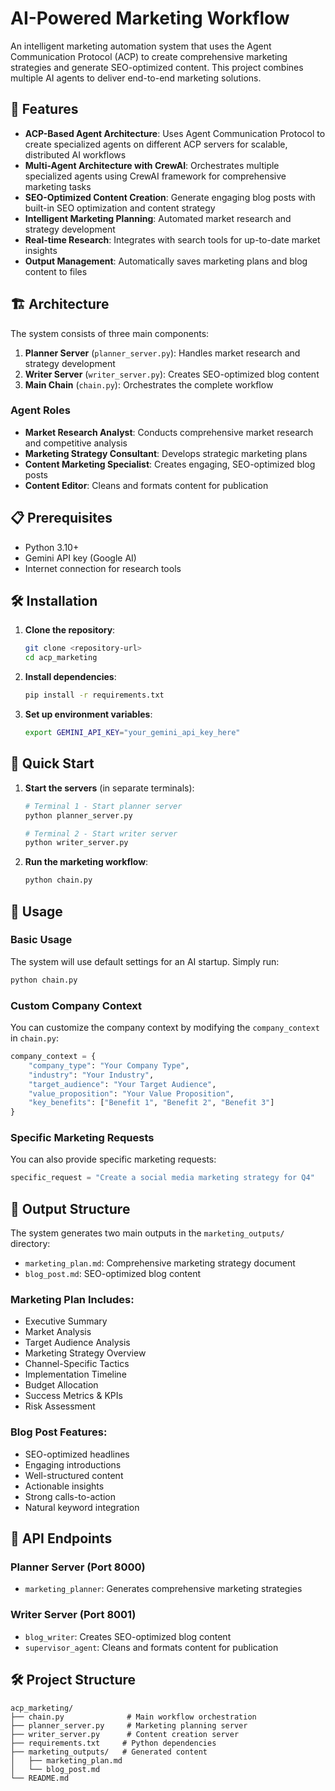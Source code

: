 # AI-Powered Marketing Workflow

An intelligent marketing automation system that uses the Agent Communication Protocol (ACP) to create comprehensive marketing strategies and generate SEO-optimized content. This project combines multiple AI agents to deliver end-to-end marketing solutions.

## 🚀 Features

- **ACP-Based Agent Architecture**: Uses Agent Communication Protocol to create specialized agents on different ACP servers for scalable, distributed AI workflows
- **Multi-Agent Architecture with CrewAI**: Orchestrates multiple specialized agents using CrewAI framework for comprehensive marketing tasks
- **SEO-Optimized Content Creation**: Generate engaging blog posts with built-in SEO optimization and content strategy
- **Intelligent Marketing Planning**: Automated market research and strategy development
- **Real-time Research**: Integrates with search tools for up-to-date market insights
- **Output Management**: Automatically saves marketing plans and blog content to files

## 🏗️ Architecture

The system consists of three main components:

1. **Planner Server** (`planner_server.py`): Handles market research and strategy development
2. **Writer Server** (`writer_server.py`): Creates SEO-optimized blog content
3. **Main Chain** (`chain.py`): Orchestrates the complete workflow

### Agent Roles

- **Market Research Analyst**: Conducts comprehensive market research and competitive analysis
- **Marketing Strategy Consultant**: Develops strategic marketing plans
- **Content Marketing Specialist**: Creates engaging, SEO-optimized blog posts
- **Content Editor**: Cleans and formats content for publication

## 📋 Prerequisites

- Python 3.10+
- Gemini API key (Google AI)
- Internet connection for research tools

## 🛠️ Installation

1. **Clone the repository**:
   ```bash
   git clone <repository-url>
   cd acp_marketing
   ```

2. **Install dependencies**:
   ```bash
   pip install -r requirements.txt
   ```

3. **Set up environment variables**:
   ```bash
   export GEMINI_API_KEY="your_gemini_api_key_here"
   ```

## 🚀 Quick Start

1. **Start the servers** (in separate terminals):
   ```bash
   # Terminal 1 - Start planner server
   python planner_server.py
   
   # Terminal 2 - Start writer server
   python writer_server.py
   ```

2. **Run the marketing workflow**:
   ```bash
   python chain.py
   ```

## 📖 Usage

### Basic Usage

The system will use default settings for an AI startup. Simply run:

```bash
python chain.py
```

### Custom Company Context

You can customize the company context by modifying the `company_context` in `chain.py`:

```python
company_context = {
    "company_type": "Your Company Type",
    "industry": "Your Industry",
    "target_audience": "Your Target Audience",
    "value_proposition": "Your Value Proposition",
    "key_benefits": ["Benefit 1", "Benefit 2", "Benefit 3"]
}
```

### Specific Marketing Requests

You can also provide specific marketing requests:

```python
specific_request = "Create a social media marketing strategy for Q4"
```

## 📁 Output Structure

The system generates two main outputs in the `marketing_outputs/` directory:

- `marketing_plan.md`: Comprehensive marketing strategy document
- `blog_post.md`: SEO-optimized blog content

### Marketing Plan Includes:
- Executive Summary
- Market Analysis
- Target Audience Analysis
- Marketing Strategy Overview
- Channel-Specific Tactics
- Implementation Timeline
- Budget Allocation
- Success Metrics & KPIs
- Risk Assessment

### Blog Post Features:
- SEO-optimized headlines
- Engaging introductions
- Well-structured content
- Actionable insights
- Strong calls-to-action
- Natural keyword integration

## 🔧 API Endpoints

### Planner Server (Port 8000)
- `marketing_planner`: Generates comprehensive marketing strategies

### Writer Server (Port 8001)
- `blog_writer`: Creates SEO-optimized blog content
- `supervisor_agent`: Cleans and formats content for publication

## 🛠️ Project Structure
```
acp_marketing/
├── chain.py              # Main workflow orchestration
├── planner_server.py     # Marketing planning server
├── writer_server.py      # Content creation server
├── requirements.txt     # Python dependencies
├── marketing_outputs/   # Generated content
│   ├── marketing_plan.md
│   └── blog_post.md
└── README.md
```

